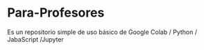 # Para-Profesores
Es un repositorio simple de uso básico de Google Colab / Python / JabaScript /Jupyter

